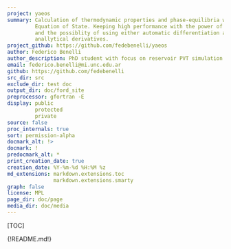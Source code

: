 ```yaml
---
project: yaeos
summary: Calculation of thermodynamic properties and phase-equilibria with
         Equation of State. Keeping high performance with the power of Fortran
         and the possiblity of using either automatic differentiation and
         anallytical derivatives.
project_github: https://github.com/fedebenelli/yaeos
author: Federico Benelli
author_description: PhD student with focus on reservoir PVT simulation.
email: federico.benelli@mi.unc.edu.ar
github: https://github.com/fedebenelli
src_dir: src
exclude_dir: test doc
output_dir: doc/ford_site
preprocessor: gfortran -E
display: public
         protected
         private
source: false
proc_internals: true
sort: permission-alpha
docmark_alt: !>
docmark: !
predocmark_alt: *
print_creation_date: true
creation_date: %Y-%m-%d %H:%M %z
md_extensions: markdown.extensions.toc
               markdown.extensions.smarty
graph: false
license: MPL
page_dir: doc/page
media_dir: doc/media
---
```


[TOC]

{!README.md!}
